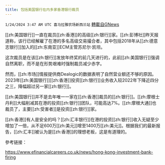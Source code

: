 ```yaml
---
title: 包括美国银行在内多家香港银行裁员
---
```

`1/24/2024 3:47 AM UTC 喜马拉雅农场新西兰站` [轉載自GNews](https://gnews.org/articles/2247704)

[[zh:美国银行]]一直在裁员[[zh:香港]]的高级[[zh:银行]]家。[[zh:彭博社]]昨天报道称，该行已经解雇了在港的多名高级交易撮合者，其中包括2018年从[[zh:德意志银行]]加入的[[zh:东南亚]]ECM主管苏尼尔·凯坦。

这次裁员是在该[[zh:银行]]发放年终奖的前几天进行的，此前[[zh:美国银行]]强调自然离职，而不是在形势艰难时强制裁员减少赤字。

然而，[[zh:市场]]情报提供商Dealogic的数据表明了自然营业额还不够的原因。2023年[[zh:美国银行]][[zh:香港]]投资[[zh:银行]]业务收入较2022年下降近四分之三，降幅超过另一家[[zh:银行]]。

[[zh:美国银行]]并不是去年唯一一家在[[zh:香港]]裁员的[[zh:银行]]。[[zh:摩根士丹利]]大幅削减其在港的投资[[zh:银行]]团队，可能高达7%。[[zh:摩根大通]]也裁员了，主要[[zh:受害者]]是投资[[zh:银行]]家。

[[zh:香港]]有人是安全的吗？[[zh:汇丰银行]]在港的投资[[zh:银行]]收入无疑至少增加了一倍，从不足600万[[zh:美元]]增至1400万[[zh:美元]]。根据我们的最新报告，[[zh:汇丰]]被认为是[[zh:香港]]的理想老板，这是有道理的。

參考链接：

https://www.efinancialcareers.co.uk/news/hong-kong-investment-bank-firing
